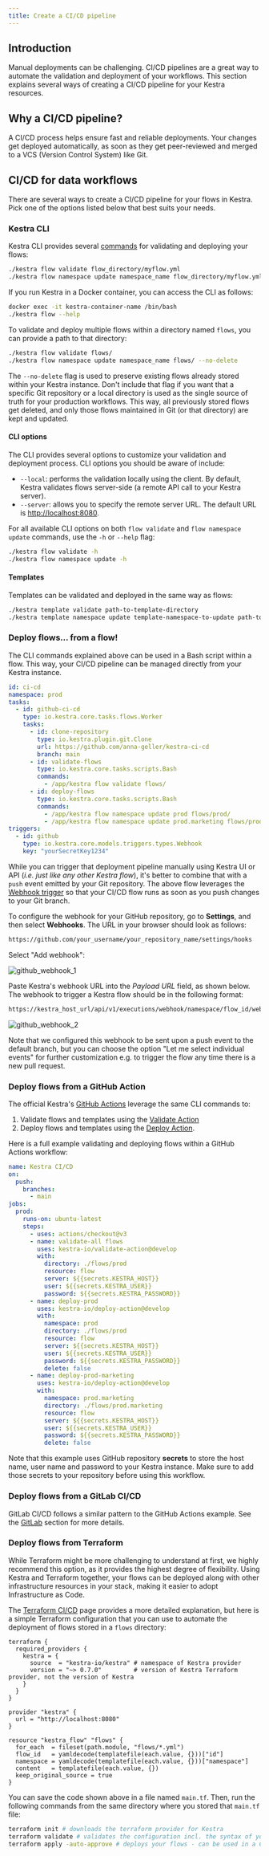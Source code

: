 ```yaml
---
title: Create a CI/CD pipeline
---
```


## Introduction

Manual deployments can be challenging. CI/CD pipelines are a great way to automate the validation and deployment of your workflows. This section explains several ways of creating a CI/CD pipeline for your Kestra resources.

## Why a CI/CD pipeline?

A CI/CD process helps ensure fast and reliable deployments. Your changes get deployed automatically, as soon as they get peer-reviewed and merged to a VCS (Version Control System) like Git.

## CI/CD for data workflows

There are several ways to create a CI/CD pipeline for your flows in Kestra. Pick one of the options listed below that best suits your needs.
<ChildTableOfContents :max="1" />

### Kestra CLI

Kestra CLI provides several [commands](./04.helpers.md) for validating and deploying your flows:

```bash
./kestra flow validate flow_directory/myflow.yml
./kestra flow namespace update namespace_name flow_directory/myflow.yml --no-delete
```

If you run Kestra in a Docker container, you can access the CLI as follows:

```bash
docker exec -it kestra-container-name /bin/bash
./kestra flow --help
```

To validate and deploy multiple flows within a directory named `flows`, you can provide a path to that directory:

```bash
./kestra flow validate flows/
./kestra flow namespace update namespace_name flows/ --no-delete
```

The `--no-delete` flag is used to preserve existing flows already stored within your Kestra instance. Don't include that flag if you want that a specific Git repository or a local directory is used as the single source of truth for your production workflows. This way, all previously stored flows get deleted, and only those flows maintained in Git (or that directory) are kept and updated.

#### CLI options

The CLI provides several options to customize your validation and deployment process. CLI options you should be aware of include:

* `--local`: performs the validation locally using the client. By default, Kestra validates flows server-side (a remote API call to your Kestra server).
* `--server`: allows you to specify the remote server URL. The default URL is [http://localhost:8080](http://localhost:8080).


For all available CLI options on both `flow validate` and `flow namespace update` commands, use the `-h` or `--help` flag:

```bash
./kestra flow validate -h
./kestra flow namespace update -h
```


#### Templates

Templates can be validated and deployed in the same way as flows:

```bash
./kestra template validate path-to-template-directory
./kestra template namespace update template-namespace-to-update path-to-template-directory
```


### Deploy flows... from a flow!

The CLI commands explained above can be used in a Bash script within a flow. This way, your CI/CD pipeline can be managed directly from your Kestra instance.

```yaml
id: ci-cd
namespace: prod
tasks:
  - id: github-ci-cd
    type: io.kestra.core.tasks.flows.Worker
    tasks:
      - id: clone-repository
        type: io.kestra.plugin.git.Clone
        url: https://github.com/anna-geller/kestra-ci-cd
        branch: main
      - id: validate-flows
        type: io.kestra.core.tasks.scripts.Bash
        commands:
          - /app/kestra flow validate flows/
      - id: deploy-flows
        type: io.kestra.core.tasks.scripts.Bash
        commands:
          - /app/kestra flow namespace update prod flows/prod/
          - /app/kestra flow namespace update prod.marketing flows/prod.marketing/
triggers:
  - id: github
    type: io.kestra.core.models.triggers.types.Webhook
    key: "yourSecretKey1234"
```

While you can trigger that deployment pipeline manually using Kestra UI or API (*i.e. just like any other Kestra flow*), it's better to combine that with a `push` event emitted by your Git repository. The above flow leverages the [Webhook trigger](../../03.concepts/triggers/webhook-trigger.md) so that your CI/CD flow runs as soon as you push changes to your Git branch.

To configure the webhook for your GitHub repository, go to **Settings**, and then select **Webhooks**. The URL in your browser should look as follows:

```bash
https://github.com/your_username/your_repository_name/settings/hooks
```

Select "Add webhook":

![github_webhook_1](/docs/developer-guide/ci-cd/github_webhook_1.png)

Paste Kestra's webhook URL into the *Payload URL* field, as shown below. The webhook to trigger a Kestra flow should be in the following format:

```bash
https://kestra_host_url/api/v1/executions/webhook/namespace/flow_id/webhook_key
```

![github_webhook_2](/docs/developer-guide/ci-cd/github_webhook_2.png)


Note that we configured this webhook to be sent upon a push event to the default branch, but you can choose the option "Let me select individual events" for further customization e.g. to trigger the flow any time there is a new pull request.

### Deploy flows from a GitHub Action

The official Kestra's [GitHub Actions](./01.github-action.md) leverage the same CLI commands to:
1. Validate flows and templates using the [Validate Action](https://github.com/marketplace/actions/kestra-validate-action)
2. Deploy flows and templates using the [Deploy Action](https://github.com/marketplace/actions/kestra-deploy-action).

Here is a full example validating and deploying flows within a GitHub Actions workflow:

```yaml
name: Kestra CI/CD
on:
  push:
    branches:
      - main
jobs:
  prod:
    runs-on: ubuntu-latest
    steps:
      - uses: actions/checkout@v3
      - name: validate-all flows
        uses: kestra-io/validate-action@develop
        with:
          directory: ./flows/prod
          resource: flow
          server: ${{secrets.KESTRA_HOST}}
          user: ${{secrets.KESTRA_USER}}
          password: ${{secrets.KESTRA_PASSWORD}}
      - name: deploy-prod
        uses: kestra-io/deploy-action@develop
        with:
          namespace: prod
          directory: ./flows/prod
          resource: flow
          server: ${{secrets.KESTRA_HOST}}
          user: ${{secrets.KESTRA_USER}}
          password: ${{secrets.KESTRA_PASSWORD}}
          delete: false
      - name: deploy-prod-marketing
        uses: kestra-io/deploy-action@develop
        with:
          namespace: prod.marketing
          directory: ./flows/prod.marketing
          resource: flow
          server: ${{secrets.KESTRA_HOST}}
          user: ${{secrets.KESTRA_USER}}
          password: ${{secrets.KESTRA_PASSWORD}}
          delete: false
```

Note that this example uses GitHub repository **secrets** to store the host name, user name and password to your Kestra instance. Make sure to add those secrets to your repository before using this workflow.


### Deploy flows from a GitLab CI/CD

GitLab CI/CD follows a similar pattern to the GitHub Actions example. See the [GitLab](./02.gitlab.md) section for more details.


### Deploy flows from Terraform

While Terraform might be more challenging to understand at first, we highly recommend this option, as it provides the highest degree of flexibility. Using Kestra and Terraform together, your flows can be deployed along with other infrastructure resources in your stack, making it easier to adopt Infrastructure as Code.

The [Terraform CI/CD](./03.terraform.md) page provides a more detailed explanation, but here is a simple Terraform configuration that you can use to automate the deployment of flows stored in a `flows` directory:

```hcl
terraform {
  required_providers {
    kestra = {
      source  = "kestra-io/kestra" # namespace of Kestra provider
      version = "~> 0.7.0"         # version of Kestra Terraform provider, not the version of Kestra
    }
  }
}

provider "kestra" {
  url = "http://localhost:8080"
}

resource "kestra_flow" "flows" {
  for_each  = fileset(path.module, "flows/*.yml")
  flow_id   = yamldecode(templatefile(each.value, {}))["id"]
  namespace = yamldecode(templatefile(each.value, {}))["namespace"]
  content   = templatefile(each.value, {})
  keep_original_source = true
}
```

You can save the code shown above in a file named `main.tf`. Then, run the following commands from the same directory where you stored that `main.tf` file:

```bash
terraform init # downloads the terraform provider for Kestra
terraform validate # validates the configuration incl. the syntax of your flows
terraform apply -auto-approve # deploys your flows - can be used in a CI/CD process
```

